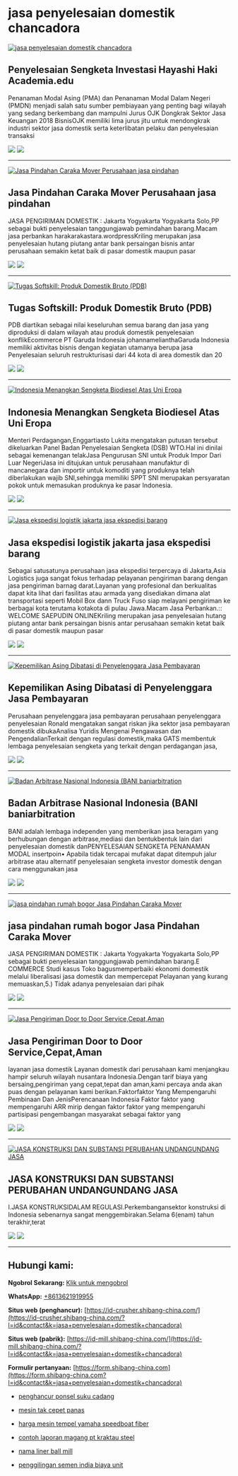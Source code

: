 # jasa penyelesaian domestik chancadora

<a href="https://swt.shibang-china.com/?l=id&img&k=jasa+penyelesaian+domestik+chancadora" target="_blank">![jasa penyelesaian domestik chancadora](http://static.shibang-china.com/all-800x300/416.jpg)</a>

## Penyelesaian Sengketa Investasi Hayashi Haki Academia.edu
Penanaman Modal Asing (PMA) dan Penanaman Modal Dalam Negeri (PMDN) menjadi salah satu sumber pembiayaan yang penting bagi wilayah yang sedang berkembang dan mampuIni Jurus OJK Dongkrak Sektor Jasa Keuangan 2018 BisnisOJK memiliki lima jurus jitu untuk mendongkrak industri sektor jasa domestik serta keterlibatan pelaku dan penyelesaian transaksi


<a href="https://whatsapp.shibangsoft.com/WhatsApp.php" target="_blank" title="WhatsApp">![](http://static.shibang-china.com/icon/whatsapp.png)</a> <a href="https://swt.shibang-china.com/?l=id&icon&k=jasa+penyelesaian+domestik+chancadora" target="_blank">![](http://static.shibang-china.com/icon/chat-id.png)</a>

---

<a href="https://swt.shibang-china.com/?l=id&img&k=jasa+penyelesaian+domestik+chancadora" target="_blank">![Jasa Pindahan Caraka Mover Perusahaan jasa pindahan](http://static.shibang-china.com/all-800x300/303.jpg)</a>

## Jasa Pindahan Caraka Mover Perusahaan jasa pindahan
JASA PENGIRIMAN DOMESTIK : Jakarta Yogyakarta Yogyakarta Solo,PP sebagai bukti penyelesaian tanggungjawab pemindahan barang.Macam jasa perbankan harakarakastara.wordpressKriling merupakan jasa penyelesaian hutang piutang antar bank persaingan bisnis antar perusahaan semakin ketat baik di pasar domestik maupun pasar


<a href="https://whatsapp.shibangsoft.com/WhatsApp.php" target="_blank" title="WhatsApp">![](http://static.shibang-china.com/icon/whatsapp.png)</a> <a href="https://swt.shibang-china.com/?l=id&icon&k=jasa+penyelesaian+domestik+chancadora" target="_blank">![](http://static.shibang-china.com/icon/chat-id.png)</a>

---

<a href="https://swt.shibang-china.com/?l=id&img&k=jasa+penyelesaian+domestik+chancadora" target="_blank">![Tugas Softskill: Produk Domestik Bruto (PDB)](http://static.shibang-china.com/all-800x300/1096.jpg)</a>

## Tugas Softskill: Produk Domestik Bruto (PDB)
PDB diartikan sebagai nilai keseluruhan semua barang dan jasa yang diproduksi di dalam wilayah atau produk domestik penyelesaian konflikEcommerce PT Garuda Indonesia johannamelianthaGaruda Indonesia memiliki aktivitas bisnis dengan kegiatan utamanya berupa jasa Penyelesaian seluruh restrukturisasi dari 44 kota di area domestik dan 20


<a href="https://whatsapp.shibangsoft.com/WhatsApp.php" target="_blank" title="WhatsApp">![](http://static.shibang-china.com/icon/whatsapp.png)</a> <a href="https://swt.shibang-china.com/?l=id&icon&k=jasa+penyelesaian+domestik+chancadora" target="_blank">![](http://static.shibang-china.com/icon/chat-id.png)</a>

---

<a href="https://swt.shibang-china.com/?l=id&img&k=jasa+penyelesaian+domestik+chancadora" target="_blank">![Indonesia Menangkan Sengketa Biodiesel Atas Uni Eropa](http://static.shibang-china.com/all-800x300/1072.jpg)</a>

## Indonesia Menangkan Sengketa Biodiesel Atas Uni Eropa
Menteri Perdagangan,Enggartiasto Lukita mengatakan putusan tersebut dikeluarkan Panel Badan Penyelesaian Sengketa (DSB) WTO.Hal ini dinilai sebagai kemenangan telakJasa Pengurusan SNI untuk Produk Impor Dari Luar NegeriJasa ini ditujukan untuk perusahaan manufaktur di mancanegara dan importir untuk komoditi yang produknya telah diberlakukan wajib SNI,sehingga memiliki SPPT SNI merupakan persyaratan pokok untuk memasukan produknya ke pasar Indonesia.


<a href="https://whatsapp.shibangsoft.com/WhatsApp.php" target="_blank" title="WhatsApp">![](http://static.shibang-china.com/icon/whatsapp.png)</a> <a href="https://swt.shibang-china.com/?l=id&icon&k=jasa+penyelesaian+domestik+chancadora" target="_blank">![](http://static.shibang-china.com/icon/chat-id.png)</a>

---

<a href="https://swt.shibang-china.com/?l=id&img&k=jasa+penyelesaian+domestik+chancadora" target="_blank">![Jasa ekspedisi logistik jakarta jasa ekspedisi barang](http://static.shibang-china.com/all-800x300/332.jpg)</a>

## Jasa ekspedisi logistik jakarta jasa ekspedisi barang
Sebagai satusatunya perusahaan jasa ekspedisi terpercaya di Jakarta,Asia Logistics juga sangat fokus terhadap pelayanan pengiriman barang dengan jasa pengiriman barnag darat.Layanan yang profesional dan berkualitas dapat kita lihat dari fasilitas atau armada yang disediakan dimana alat transportasi seperti Mobil Box dann Truck Fuso siap melayani pengiriman ke berbagai kota terutama kotakota di pulau Jawa.Macam Jasa Perbankan.:: WELCOME SAEPUDIN ONLINEKriling merupakan jasa penyelesaian hutang piutang antar bank persaingan bisnis antar perusahaan semakin ketat baik di pasar domestik maupun pasar


<a href="https://whatsapp.shibangsoft.com/WhatsApp.php" target="_blank" title="WhatsApp">![](http://static.shibang-china.com/icon/whatsapp.png)</a> <a href="https://swt.shibang-china.com/?l=id&icon&k=jasa+penyelesaian+domestik+chancadora" target="_blank">![](http://static.shibang-china.com/icon/chat-id.png)</a>

---

<a href="https://swt.shibang-china.com/?l=id&img&k=jasa+penyelesaian+domestik+chancadora" target="_blank">![Kepemilikan Asing Dibatasi di Penyelenggara Jasa Pembayaran](http://static.shibang-china.com/all-800x300/136.jpg)</a>

## Kepemilikan Asing Dibatasi di Penyelenggara Jasa Pembayaran
Perusahaan penyelenggara jasa pembayaran perusahaan penyelenggara penyelesaian Ronald mengatakan sangat riskan jika sektor jasa pembayaran domestik dibukaAnalisa Yuridis Mengenai Pengawasan dan PengendalianTerkait dengan regulasi domestik,maka GATS membentuk lembaga penyelesaian sengketa yang terkait dengan perdagangan jasa,


<a href="https://whatsapp.shibangsoft.com/WhatsApp.php" target="_blank" title="WhatsApp">![](http://static.shibang-china.com/icon/whatsapp.png)</a> <a href="https://swt.shibang-china.com/?l=id&icon&k=jasa+penyelesaian+domestik+chancadora" target="_blank">![](http://static.shibang-china.com/icon/chat-id.png)</a>

---

<a href="https://swt.shibang-china.com/?l=id&img&k=jasa+penyelesaian+domestik+chancadora" target="_blank">![Badan Arbitrase Nasional Indonesia (BANI baniarbitration](http://static.shibang-china.com/all-800x300/175.jpg)</a>

## Badan Arbitrase Nasional Indonesia (BANI baniarbitration
BANI adalah lembaga independen yang memberikan jasa beragam yang berhubungan dengan arbitrase,mediasi dan bentukbentuk lain dari penyelesaian domestik danPENYELESAIAN SENGKETA PENANAMAN MODAL insertpoin• Apabila tidak tercapai mufakat dapat ditempuh jalur arbitrase atau alternatif penyelesaian sengketa investor domestik dengan cara menggunakan jasa


<a href="https://whatsapp.shibangsoft.com/WhatsApp.php" target="_blank" title="WhatsApp">![](http://static.shibang-china.com/icon/whatsapp.png)</a> <a href="https://swt.shibang-china.com/?l=id&icon&k=jasa+penyelesaian+domestik+chancadora" target="_blank">![](http://static.shibang-china.com/icon/chat-id.png)</a>

---

<a href="https://swt.shibang-china.com/?l=id&img&k=jasa+penyelesaian+domestik+chancadora" target="_blank">![jasa pindahan rumah bogor Jasa Pindahan Caraka Mover](http://static.shibang-china.com/all-800x300/7.jpg)</a>

## jasa pindahan rumah bogor Jasa Pindahan Caraka Mover
JASA PENGIRIMAN DOMESTIK : Jakarta Yogyakarta Yogyakarta Solo,PP sebagai bukti penyelesaian tanggungjawab pemindahan barang.E COMMERCE Studi kasus Toko bagusmemperbaiki ekonomi domestik melalui liberalisasi jasa domestik dan mempercepat Pelayanan yang kurang memuaskan,5.) Tidak adanya penyelesaian dari pihak


<a href="https://whatsapp.shibangsoft.com/WhatsApp.php" target="_blank" title="WhatsApp">![](http://static.shibang-china.com/icon/whatsapp.png)</a> <a href="https://swt.shibang-china.com/?l=id&icon&k=jasa+penyelesaian+domestik+chancadora" target="_blank">![](http://static.shibang-china.com/icon/chat-id.png)</a>

---

<a href="https://swt.shibang-china.com/?l=id&img&k=jasa+penyelesaian+domestik+chancadora" target="_blank">![Jasa Pengiriman Door to Door Service,Cepat,Aman](http://static.shibang-china.com/all-800x300/1278.jpg)</a>

## Jasa Pengiriman Door to Door Service,Cepat,Aman
layanan jasa domestik Layanan domestik dari perusahaan kami menjangkau hampir seluruh wilayah nusantara Indonesia.Dengan tarif biaya yang bersaing,pengiriman yang cepat,tepat dan aman,kami percaya anda akan puas dengan pelayanan kami berikan.Faktorfaktor Yang Mempengaruhi Pembinaan Dan JenisPerencanaan Indonesia Faktor faktor yang mempengaruhi ARR mirip dengan faktor faktor yang mempengaruhi partisipasi pengembangan masyarakat sebagai faktor yang


<a href="https://whatsapp.shibangsoft.com/WhatsApp.php" target="_blank" title="WhatsApp">![](http://static.shibang-china.com/icon/whatsapp.png)</a> <a href="https://swt.shibang-china.com/?l=id&icon&k=jasa+penyelesaian+domestik+chancadora" target="_blank">![](http://static.shibang-china.com/icon/chat-id.png)</a>

---

<a href="https://swt.shibang-china.com/?l=id&img&k=jasa+penyelesaian+domestik+chancadora" target="_blank">![JASA KONSTRUKSI DAN SUBSTANSI PERUBAHAN UNDANGUNDANG JASA](http://static.shibang-china.com/all-800x300/365.jpg)</a>

## JASA KONSTRUKSI DAN SUBSTANSI PERUBAHAN UNDANGUNDANG JASA
I.JASA KONSTRUKSIDALAM REGULASI.Perkembangansektor konstruksi di Indonesia sebenarnya sangat menggembirakan.Selama 6(enam) tahun terakhir,terat

<a href="https://whatsapp.shibangsoft.com/WhatsApp.php" target="_blank" title="WhatsApp">![](http://static.shibang-china.com/icon/whatsapp.png)</a> <a href="https://swt.shibang-china.com/?l=id&icon&k=jasa+penyelesaian+domestik+chancadora" target="_blank">![](http://static.shibang-china.com/icon/chat-id.png)</a>

---
## Hubungi kami:

**Ngobrol Sekarang:** [Klik untuk mengobrol](https://swt.shibang-china.com?l=id&contact&k=jasa+penyelesaian+domestik+chancadora)

**WhatsApp:**  [+8613621919955](https://whatsapp.shibangsoft.com/WhatsApp.php)

**Situs web (penghancur):** [https://id-crusher.shibang-china.com/](https://id-crusher.shibang-china.com/?l=id&contact&k=jasa+penyelesaian+domestik+chancadora)

**Situs web (pabrik):** [https://id-mill.shibang-china.com/](https://id-mill.shibang-china.com/?l=id&contact&k=jasa+penyelesaian+domestik+chancadora)

**Formulir pertanyaan:** [https://form.shibang-china.com](https://form.shibang-china.com?l=id&contact&k=jasa+penyelesaian+domestik+chancadora)

* [penghancur ponsel suku cadang](../31/penghancur%20ponsel%20suku%20cadang.md)

* [mesin tak cepet panas](../31/mesin%20tak%20cepet%20panas.md)

* [harga mesin tempel yamaha speedboat fiber](../39/harga%20mesin%20tempel%20yamaha%20speedboat%20fiber.md)

* [contoh laporan magang pt kraktau steel](../35/contoh%20laporan%20magang%20pt%20kraktau%20steel.md)

* [nama liner ball mill](../33/nama%20liner%20ball%20mill.md)

* [penggilingan semen india biaya unit](../33/penggilingan%20semen%20india%20biaya%20unit.md)